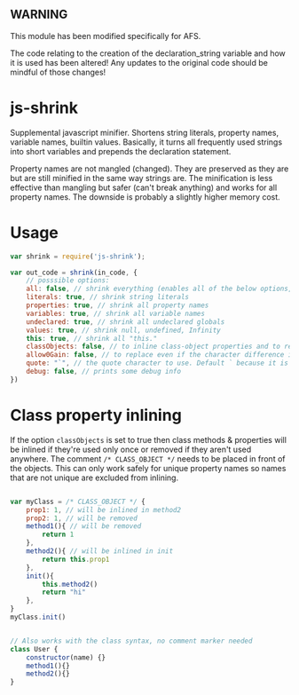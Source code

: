 

WARNING
-------
This module has been modified specifically for AFS.

The code relating to the creation of the declaration_string variable and how it is used has been altered!
Any updates to the original code should be mindful of those changes!








# js-shrink
Supplemental javascript minifier.
Shortens string literals, property names, variable names, builtin values.
Basically, it turns all frequently used strings into short variables and prepends the declaration statement.

Property names are not mangled (changed). They are preserved as they are but are still minified in the same way strings are. The minification is less effective than mangling but safer (can't break anything) and works for all property names. The downside is probably a slightly higher memory cost.

# Usage
```javascript
var shrink = require('js-shrink');

var out_code = shrink(in_code, {
	// posssible options:
	all: false, // shrink everything (enables all of the below options, in case they aren't enabled by default - they are)
	literals: true, // shrink string literals
	properties: true, // shrink all property names
	variables: true, // shrink all variable names
	undeclared: true, // shrink all undeclared globals
	values: true, // shrink null, undefined, Infinity
	this: true, // shrink all "this."
	classObjects: false, // to inline class-object properties and to remove unused properties (see below)
	allow0Gain: false, // to replace even if the character difference is 0
	quote: "`", // the quote character to use. Default ` because it is least likely to require escapes
	debug: false, // prints some debug info
})
```


# Class property inlining
If the option `classObjects` is set to true then class methods & properties will be inlined if they're used only once or removed if they aren't used anywhere. The comment `/* CLASS_OBJECT */` needs to be placed in front of the objects. This can only work safely for unique property names so names that are not unique are excluded from inlining.
```javascript

var myClass = /* CLASS_OBJECT */ {
	prop1: 1, // will be inlined in method2
	prop2: 1, // will be removed
	method1(){ // will be removed
		return 1
	},
	method2(){ // will be inlined in init
		return this.prop1
	},
	init(){
		this.method2()
		return "hi"
	},
}
myClass.init()


// Also works with the class syntax, no comment marker needed
class User {
	constructor(name) {}
	method1(){}
	method2(){}
}
```
